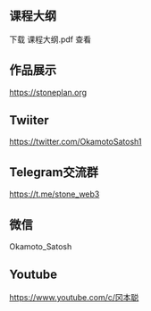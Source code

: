 ## 课程大纲
下载 课程大纲.pdf 查看

## 作品展示
https://stoneplan.org

## Twiiter
https://twitter.com/OkamotoSatosh1

## Telegram交流群
https://t.me/stone_web3

## 微信
Okamoto_Satosh

## Youtube
https://www.youtube.com/c/冈本聪
